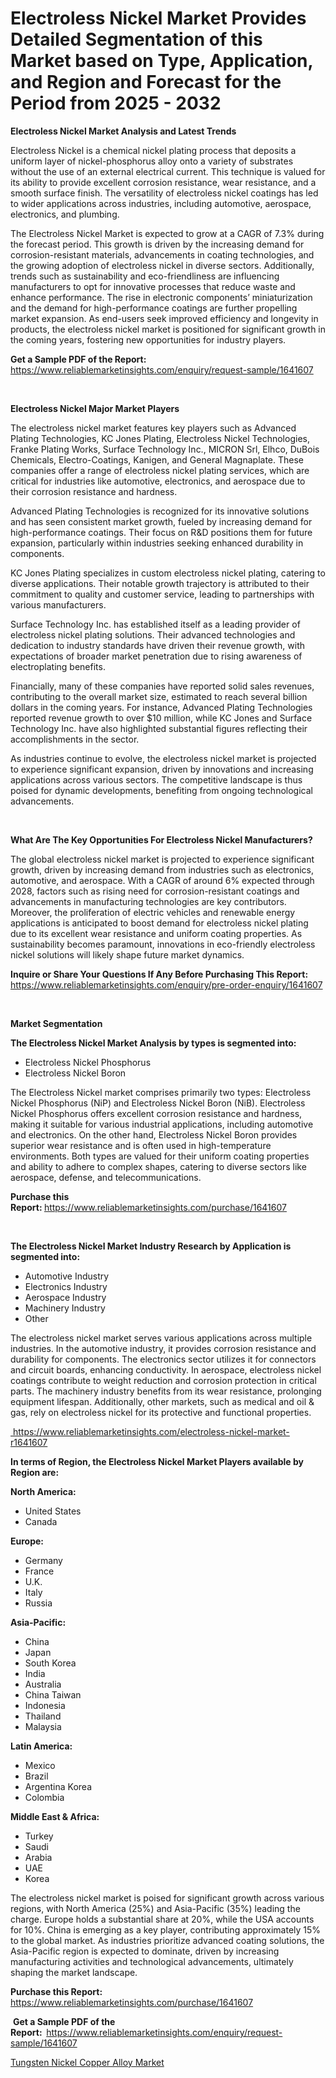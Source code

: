 <p><h1>Electroless Nickel Market Provides Detailed Segmentation of this Market based on Type, Application, and Region and Forecast for the Period from 2025 - 2032</h1></p><p><strong>Electroless Nickel Market Analysis and Latest Trends</strong></p>
<p><p>Electroless Nickel is a chemical nickel plating process that deposits a uniform layer of nickel-phosphorus alloy onto a variety of substrates without the use of an external electrical current. This technique is valued for its ability to provide excellent corrosion resistance, wear resistance, and a smooth surface finish. The versatility of electroless nickel coatings has led to wider applications across industries, including automotive, aerospace, electronics, and plumbing.</p><p>The Electroless Nickel Market is expected to grow at a CAGR of 7.3% during the forecast period. This growth is driven by the increasing demand for corrosion-resistant materials, advancements in coating technologies, and the growing adoption of electroless nickel in diverse sectors. Additionally, trends such as sustainability and eco-friendliness are influencing manufacturers to opt for innovative processes that reduce waste and enhance performance. The rise in electronic components’ miniaturization and the demand for high-performance coatings are further propelling market expansion. As end-users seek improved efficiency and longevity in products, the electroless nickel market is positioned for significant growth in the coming years, fostering new opportunities for industry players.</p></p>
<p><strong>Get a Sample PDF of the Report:&nbsp;</strong> <a href="https://www.reliablemarketinsights.com/enquiry/request-sample/1641607?utm_campaign=3274&utm_medium=2&utm_source=Github&utm_content=ia&utm_term=02042025&utm_id=electroless-nickel">https://www.reliablemarketinsights.com/enquiry/request-sample/1641607</a></p>
<p>&nbsp;</p>
<p><strong>Electroless Nickel Major Market Players</strong></p>
<p><p>The electroless nickel market features key players such as Advanced Plating Technologies, KC Jones Plating, Electroless Nickel Technologies, Franke Plating Works, Surface Technology Inc., MICRON Srl, Elhco, DuBois Chemicals, Electro-Coatings, Kanigen, and General Magnaplate. These companies offer a range of electroless nickel plating services, which are critical for industries like automotive, electronics, and aerospace due to their corrosion resistance and hardness.</p><p>Advanced Plating Technologies is recognized for its innovative solutions and has seen consistent market growth, fueled by increasing demand for high-performance coatings. Their focus on R&D positions them for future expansion, particularly within industries seeking enhanced durability in components. </p><p>KC Jones Plating specializes in custom electroless nickel plating, catering to diverse applications. Their notable growth trajectory is attributed to their commitment to quality and customer service, leading to partnerships with various manufacturers.</p><p>Surface Technology Inc. has established itself as a leading provider of electroless nickel plating solutions. Their advanced technologies and dedication to industry standards have driven their revenue growth, with expectations of broader market penetration due to rising awareness of electroplating benefits.</p><p>Financially, many of these companies have reported solid sales revenues, contributing to the overall market size, estimated to reach several billion dollars in the coming years. For instance, Advanced Plating Technologies reported revenue growth to over $10 million, while KC Jones and Surface Technology Inc. have also highlighted substantial figures reflecting their accomplishments in the sector.</p><p>As industries continue to evolve, the electroless nickel market is projected to experience significant expansion, driven by innovations and increasing applications across various sectors. The competitive landscape is thus poised for dynamic developments, benefiting from ongoing technological advancements.</p></p>
<p>&nbsp;</p>
<p><strong>What Are The Key Opportunities For Electroless Nickel Manufacturers?</strong></p>
<p><p>The global electroless nickel market is projected to experience significant growth, driven by increasing demand from industries such as electronics, automotive, and aerospace. With a CAGR of around 6% expected through 2028, factors such as rising need for corrosion-resistant coatings and advancements in manufacturing technologies are key contributors. Moreover, the proliferation of electric vehicles and renewable energy applications is anticipated to boost demand for electroless nickel plating due to its excellent wear resistance and uniform coating properties. As sustainability becomes paramount, innovations in eco-friendly electroless nickel solutions will likely shape future market dynamics.</p></p>
<p><strong>Inquire or Share Your Questions If Any Before Purchasing This Report:</strong> <a href="https://www.reliablemarketinsights.com/enquiry/pre-order-enquiry/1641607?utm_campaign=3274&utm_medium=2&utm_source=Github&utm_content=ia&utm_term=02042025&utm_id=electroless-nickel">https://www.reliablemarketinsights.com/enquiry/pre-order-enquiry/1641607</a></p>
<p>&nbsp;</p>
<p><strong>Market Segmentation</strong></p>
<p><strong>The Electroless Nickel Market Analysis by types is segmented into:</strong></p>
<p><ul><li>Electroless Nickel Phosphorus</li><li>Electroless Nickel Boron</li></ul></p>
<p><p>The Electroless Nickel market comprises primarily two types: Electroless Nickel Phosphorus (NiP) and Electroless Nickel Boron (NiB). Electroless Nickel Phosphorus offers excellent corrosion resistance and hardness, making it suitable for various industrial applications, including automotive and electronics. On the other hand, Electroless Nickel Boron provides superior wear resistance and is often used in high-temperature environments. Both types are valued for their uniform coating properties and ability to adhere to complex shapes, catering to diverse sectors like aerospace, defense, and telecommunications.</p></p>
<p><strong>Purchase this Report:&nbsp;</strong><a href="https://www.reliablemarketinsights.com/purchase/1641607?utm_campaign=3274&utm_medium=2&utm_source=Github&utm_content=ia&utm_term=02042025&utm_id=electroless-nickel">https://www.reliablemarketinsights.com/purchase/1641607</a></p>
<p>&nbsp;</p>
<p><strong>The Electroless Nickel Market Industry Research by Application is segmented into:</strong></p>
<p><ul><li>Automotive Industry</li><li>Electronics Industry</li><li>Aerospace Industry</li><li>Machinery Industry</li><li>Other</li></ul></p>
<p><p>The electroless nickel market serves various applications across multiple industries. In the automotive industry, it provides corrosion resistance and durability for components. The electronics sector utilizes it for connectors and circuit boards, enhancing conductivity. In aerospace, electroless nickel coatings contribute to weight reduction and corrosion protection in critical parts. The machinery industry benefits from its wear resistance, prolonging equipment lifespan. Additionally, other markets, such as medical and oil & gas, rely on electroless nickel for its protective and functional properties.</p></p>
<p><a href="https://www.reliablemarketinsights.com/electroless-nickel-market-r1641607?utm_campaign=3274&utm_medium=2&utm_source=Github&utm_content=ia&utm_term=02042025&utm_id=electroless-nickel">&nbsp;https://www.reliablemarketinsights.com/electroless-nickel-market-r1641607</a></p>
<p><strong>In terms of Region, the Electroless Nickel Market Players available by Region are:</strong></p>
<p>
    <p> <strong> North America: </strong>
        <ul>
            <li>United States</li>
            <li>Canada</li>
        </ul>
        </p> 
    <p> <strong> Europe: </strong>
        <ul>
            <li>Germany</li>
            <li>France</li>
            <li>U.K.</li>
            <li>Italy</li>
            <li>Russia</li>
        </ul>
        </p> 
    <p> <strong> Asia-Pacific: </strong>
        <ul>
            <li>China</li>
            <li>Japan</li>
            <li>South Korea</li>
            <li>India</li>
            <li>Australia</li>
            <li>China Taiwan</li>
            <li>Indonesia</li>
            <li>Thailand</li>
            <li>Malaysia</li>
        </ul>
        </p> 
    <p> <strong> Latin America: </strong>
        <ul>
            <li>Mexico</li>
            <li>Brazil</li>
            <li>Argentina Korea</li>
            <li>Colombia</li>
        </ul>
        </p> 
    <p> <strong> Middle East & Africa: </strong>
        <ul>
            <li>Turkey</li>
            <li>Saudi</li>
            <li>Arabia</li>
            <li>UAE</li>
            <li>Korea</li>
        </ul>
    </p>
    </p>
<p><p>The electroless nickel market is poised for significant growth across various regions, with North America (25%) and Asia-Pacific (35%) leading the charge. Europe holds a substantial share at 20%, while the USA accounts for 10%. China is emerging as a key player, contributing approximately 15% to the global market. As industries prioritize advanced coating solutions, the Asia-Pacific region is expected to dominate, driven by increasing manufacturing activities and technological advancements, ultimately shaping the market landscape.</p></p>
<p><strong>Purchase this Report: </strong><a href="https://www.reliablemarketinsights.com/purchase/1641607?utm_campaign=3274&utm_medium=2&utm_source=Github&utm_content=ia&utm_term=02042025&utm_id=electroless-nickel">https://www.reliablemarketinsights.com/purchase/1641607</a></p>
<p>&nbsp;<strong>Get a Sample PDF of the Report:&nbsp;&nbsp;</strong><a href="https://www.reliablemarketinsights.com/enquiry/request-sample/1641607?utm_campaign=3274&utm_medium=2&utm_source=Github&utm_content=ia&utm_term=02042025&utm_id=electroless-nickel">https://www.reliablemarketinsights.com/enquiry/request-sample/1641607</a></p>
<p><strong></strong></p>
<p><p><a href="https://github.com/shrebasokib/Market-Research-Report-List-1/blob/main/tungsten-nickel-copper-alloy-market.md?utm_campaign=3274&utm_medium=2&utm_source=Github&utm_content=ia&utm_term=02042025&utm_id=electroless-nickel">Tungsten Nickel Copper Alloy Market</a></p></p>